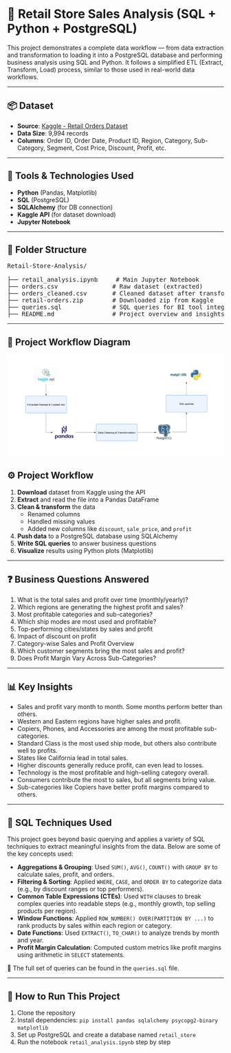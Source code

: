 # 🛒 Retail Store Sales Analysis (SQL + Python + PostgreSQL)

This project demonstrates a complete data workflow — from data extraction and transformation to loading it into a PostgreSQL database and performing business analysis using SQL and Python. It follows a simplified ETL (Extract, Transform, Load) process, similar to those used in real-world data workflows.

---

## 📦 Dataset

- **Source**: [Kaggle - Retail Orders Dataset](https://www.kaggle.com/datasets/ankitbansal06/retail-orders)
- **Data Size**: 9,994 records
- **Columns**: Order ID, Order Date, Product ID, Region, Category, Sub-Category, Segment, Cost Price, Discount, Profit, etc.

---

## 🧰 Tools & Technologies Used

- **Python** (Pandas, Matplotlib)
- **SQL** (PostgreSQL)
- **SQLAlchemy** (for DB connection)
- **Kaggle API** (for dataset download)
- **Jupyter Notebook**

---

## 📌 Folder Structure
<pre>Retail-Store-Analysis/

├── retail_analysis.ipynb     # Main Jupyter Notebook  
├── orders.csv               # Raw dataset (extracted)  
├── orders_cleaned.csv       # Cleaned dataset after transformation  
├── retail-orders.zip        # Downloaded zip from Kaggle  
├── queries.sql              # SQL queries for BI tool integration  
├── README.md                # Project overview and insights  </pre>

---

## 🧭 Project Workflow Diagram

![Workflow Diagram](workflow.jpg)

## ⚙️ Project Workflow

1. **Download** dataset from Kaggle using the API
2. **Extract** and read the file into a Pandas DataFrame
3. **Clean & transform** the data
    - Renamed columns
    - Handled missing values
    - Added new columns like `discount`, `sale_price`, and `profit`
4. **Push data** to a PostgreSQL database using SQLAlchemy
5. **Write SQL queries** to answer business questions
6. **Visualize** results using Python plots (Matplotlib)

---

## ❓ Business Questions Answered

1. What is the total sales and profit over time (monthly/yearly)?
2. Which regions are generating the highest profit and sales?
3. Most profitable categories and sub-categories?
4. Which ship modes are most used and profitable?
5. Top-performing cities/states by sales and profit
6. Impact of discount on profit
7. Category-wise Sales and Profit Overview
8. Which customer segments bring the most sales and profit?
9. Does Profit Margin Vary Across Sub-Categories?

---

## 📊 Key Insights

- Sales and profit vary month to month. Some months perform better than others.
- Western and Eastern regions have higher sales and profit.
- Copiers, Phones, and Accessories are among the most profitable sub-categories.
- Standard Class is the most used ship mode, but others also contribute well to profits.
- States like California lead in total sales.
- Higher discounts generally reduce profit, can even lead to losses.
- Technology is the most profitable and high-selling category overall.
- Consumers contribute the most to sales, but all segments bring value.
- Sub-categories like Copiers have better profit margins compared to others.

---

## 🧠 SQL Techniques Used

This project goes beyond basic querying and applies a variety of SQL techniques to extract meaningful insights from the data. Below are some of the key concepts used:

- **Aggregations & Grouping**: Used `SUM()`, `AVG()`, `COUNT()` with `GROUP BY` to calculate sales, profit, and orders.
- **Filtering & Sorting**: Applied `WHERE`, `CASE`, and `ORDER BY` to categorize data (e.g., by discount ranges or top performers).
- **Common Table Expressions (CTEs)**: Used `WITH` clauses to break complex queries into readable steps (e.g., monthly growth, top selling products per region).
- **Window Functions**: Applied `ROW_NUMBER() OVER(PARTITION BY ...)` to rank products by sales within each region or category.
- **Date Functions**: Used `EXTRACT()`, `TO_CHAR()` to analyze trends by month and year.
- **Profit Margin Calculation**: Computed custom metrics like profit margins using arithmetic in `SELECT` statements.

📄 The full set of queries can be found in the `queries.sql` file.

---

## 🚀 How to Run This Project

1. Clone the repository
2. Install dependencies: `pip install pandas sqlalchemy psycopg2-binary matplotlib`
3. Set up PostgreSQL and create a database named `retail_store`
4. Run the notebook `retail_analysis.ipynb` step by step
